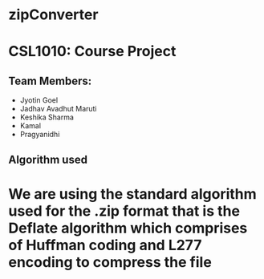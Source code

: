 # zipConverter
# CSL1010: Course Project

## Team Members: 
* Jyotin Goel
* Jadhav Avadhut Maruti 
* Keshika Sharma 
* Kamal 
* Pragyanidhi

## Algorithm used 
# We are using the standard algorithm used for the .zip format that is the Deflate algorithm which comprises of Huffman coding and L277 encoding to compress the file

